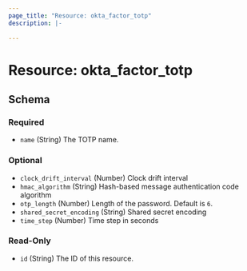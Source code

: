 ```yaml
---
page_title: "Resource: okta_factor_totp"
description: |-
  
---
```


# Resource: okta_factor_totp





<!-- schema generated by tfplugindocs -->
## Schema

### Required

- `name` (String) The TOTP name.

### Optional

- `clock_drift_interval` (Number) Clock drift interval
- `hmac_algorithm` (String) Hash-based message authentication code algorithm
- `otp_length` (Number) Length of the password. Default is `6`.
- `shared_secret_encoding` (String) Shared secret encoding
- `time_step` (Number) Time step in seconds

### Read-Only

- `id` (String) The ID of this resource.



